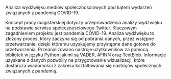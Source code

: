 Analiza wydźwięku mediów społecznościowych pod kątem wydarzeń związanych z pandemią COVID-19.


Koncept pracy magisterskiej dotyczy przeprowadzenia analizy wydźwięku na podstawie serwisu społecznościowego Twitter. 
Kluczowym zagadnieniem projektu jest pandemia COVID-19. Analiza wydźwięku to złożony proces, który zaczyna się od pobrania danych, 
przez wstępne przetwarzanie, dzięki któremu uzyskujemy przystępne dane gotowe do przetworzenia. Przeanalizowano nastroje użytkowników za pomocą bibliotek 
w języku Python jakimi są VADER, AFINN oraz TextBlob. Informacje uzyskane z danych pozwoliły na przygotowanie wizualizacji, które dostarcza wiadomości 
z zakresu kształtowania się nastrojów społecznych związanych z pandemią.
